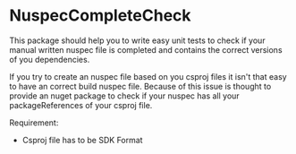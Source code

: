 # NuspecCompleteCheck

This package should help you to write easy unit tests to check if your manual written nuspec file is completed and contains the correct versions of you dependencies. 

If you try to create an nuspec file based on you csproj files it isn't that easy to have an correct build nuspec file. Because of this issue is thought to provide an nuget package to check if your nuspec has all your packageReferences of your csproj file. 

Requirement:
- Csproj file has to be SDK Format

